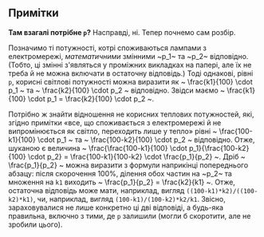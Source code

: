 ﻿## Примітки

**Там взагалі потрібне `p`?**
Насправді, ні. Тепер почнемо сам розбір.

Позначимо ті потужності, котрі споживаються лампами з електромережі, *математичними* змінними ~p_1~ та ~p_2~ відповідно. (Тобто, ці змінні з'являться у проміжних викладках на папері, але їх не треба й не можна включати в остаточну відповідь.) Тоді однакові, рівні `p`, корисні світлові потужності можна виразити як
~ \frac{k1}{100} \cdot p_1 ~ та
~ \frac{k2}{100} \cdot p_2 ~ відповідно. Звідси маємо
~ \frac{k1}{100} \cdot p_1 = \frac{k2}{100} \cdot p_2 ~.

Потрібно ж знайти відношення не корисних теплових потужностей, які, згідно примітки «все, що споживається з електромережi й не випромiнюється як свiтло, переходить лише у тепло» рівні
~ \frac{100-k1}{100} \cdot p_1 ~ та
~ \frac{100-k2}{100} \cdot p_2 ~ відповідно.
Отже, шуканою є величина
~ \frac{\frac{100-k1}{100} \cdot p_1}{\frac{100-k2}{100} \cdot p_2} = \frac{100-k1}{100-k2} \cdot \frac{p_1}{p_2} ~. Дріб
~ \frac{p_1}{p_2} ~ можна виразити з формули наприкінці попереднього абзацу: після скорочення 100%, ділення обох частин на ~p_2~ та множення на `k1` виходить ~ \frac{p_1}{p_2} = \frac{k2}{k1} ~. Отже, остаточна відповідь може мати, наприклад, вигляд
`((100-k1)*k2)/((100-k2)*k1)`, чи, наприклад, вигляд `(100-k1)/(100-k2)*k2/k1`. Звісно, зараховувалися не лише конкретно ці дві відповіді, а будь-яка правильна, включно з тими, де `p` залишили (могли б скоротити, але не зробили цього).